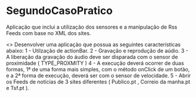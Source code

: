 # SegundoCasoPratico
Aplicação que inclui a utilização dos sensores e a manipulação de Rss Feeds com base no XML dos sites.

<<Algoritmo>>
Desenvolver uma aplicação que possua as seguintes características abaixo:
1 - Utilzação de actionBar.
2 - Gravação e reprodução de aúdio.
3 - A liberação da gravação do áudio deve ser disparada com o sensor de proximidade ( TYPE_PROXMITY )
4 - A execução deverá ocorrer de duas formas, 1ª de uma forma mais simples, com o método onClick de um botão, e a 2ª forma de execução,
deverá ser com o sensor de velocidade.
5 - Abrir os Feeds de notícias de 3 sites diferentes ( Publico.pt , Correio da manha.pt e Tsf.pt ).


